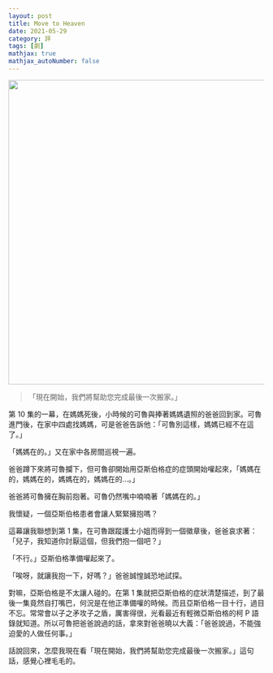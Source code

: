 ```yaml
---
layout: post
title: Move to Heaven
date: 2021-05-29
category: 評
tags: [劇]
mathjax: true
mathjax_autoNumber: false
---
```


<img src="/blog/assets/images/2021/heaven.jpg" style="width:600px;">

> 「現在開始，我們將幫助您完成最後一次搬家。」

<!--more-->

第 10 集的一幕，在媽媽死後，小時候的可魯與捧著媽媽遺照的爸爸回到家。可魯進門後，在家中四處找媽媽，可是爸爸告訴他：「可魯別這樣，媽媽已經不在這了。」

「媽媽在的。」又在家中各房間巡視一遍。

爸爸蹲下來將可魯攔下，但可魯卻開始用亞斯伯格症的症頭開始嚾起來，「媽媽在的，媽媽在的，媽媽在的，媽媽在的…。」

爸爸將可魯擁在胸前抱著。可魯仍然嘴中喃喃著「媽媽在的。」

我懷疑，一個亞斯伯格患者會讓人緊緊擁抱嗎？

這幕讓我聯想到第 1 集，在可魯跟蹤護士小姐而得到一個徽章後，爸爸哀求著：「兒子，我知道你討厭這個，但我們抱一個吧？」

「不行。」亞斯伯格準備嚾起來了。

「唉呀，就讓我抱一下，好嗎？」爸爸誠惶誠恐地試探。

對嘛，亞斯伯格是不太讓人碰的。在第 1 集就把亞斯伯格的症狀清楚描述，到了最後一集竟然自打嘴巴，何況是在他正準備嚾的時候。而且亞斯伯格一目十行，過目不忘。常常會以子之矛攻子之盾，厲害得很，光看最近有輕微亞斯伯格的柯 P 語錄就知道。所以可魯把爸爸說過的話，拿來對爸爸曉以大義：「爸爸說過，不能強迫愛的人做任何事。」

話說回來，怎麼我現在看「現在開始，我們將幫助您完成最後一次搬家。」這句話，感覺心裡毛毛的。
